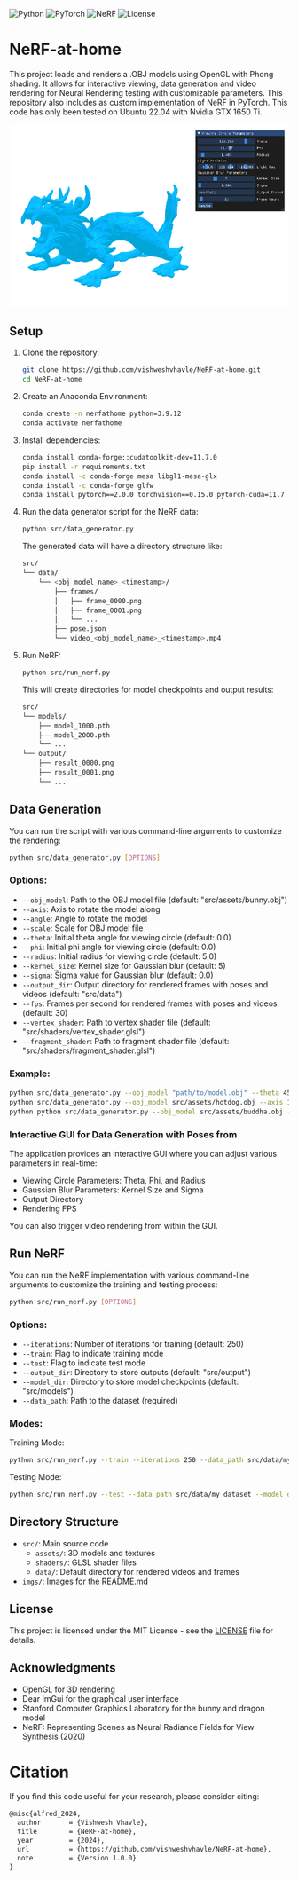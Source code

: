 ![Python](https://img.shields.io/badge/Python-3.9-gold?logo=python)
![PyTorch](https://img.shields.io/badge/PyTorch-2.0.0-EE4C2C?logo=pytorch)
![NeRF](https://img.shields.io/badge/Custom-NeRF-gold)
![License](https://img.shields.io/badge/license-MIT-green?logo=open-source-initiative)

# NeRF-at-home

This project loads and renders a .OBJ models using OpenGL with Phong shading. It allows for interactive viewing, data generation and video rendering for Neural Rendering testing with customizable parameters. This repository also includes as custom implementation of NeRF in PyTorch. This code has only been tested on Ubuntu 22.04 with Nvidia GTX 1650 Ti.

![OBJ GUI](imgs/data_generator_gui.png)

## Setup

1. Clone the repository:
    ```bash
    git clone https://github.com/vishweshvhavle/NeRF-at-home.git
    cd NeRF-at-home
    ```

2. Create an Anaconda Environment:
    ```bash
    conda create -n nerfathome python=3.9.12
    conda activate nerfathome
    ```

3. Install dependencies:
    ```bash
    conda install conda-forge::cudatoolkit-dev=11.7.0
    pip install -r requirements.txt
    conda install -c conda-forge mesa libgl1-mesa-glx
    conda install -c conda-forge glfw
    conda install pytorch==2.0.0 torchvision==0.15.0 pytorch-cuda=11.7 -c pytorch -c nvidia
    ```

4. Run the data generator script for the NeRF data:
    ```bash
    python src/data_generator.py
    ```
    The generated data will have a directory structure like:
    ```bash
    src/
    └── data/
        └── <obj_model_name>_<timestamp>/
            ├── frames/
            │   ├── frame_0000.png
            │   ├── frame_0001.png
            │   └── ...
            ├── pose.json
            └── video_<obj_model_name>_<timestamp>.mp4
    ```

5. Run NeRF:
    ```bash
    python src/run_nerf.py
    ```
    This will create directories for model checkpoints and output results:
    ```bash
    src/
    └── models/
        ├── model_1000.pth
        ├── model_2000.pth
        └── ...
    └── output/
        ├── result_0000.png
        ├── result_0001.png
        └── ...
    ```

## Data Generation

You can run the script with various command-line arguments to customize the rendering:

```bash
python src/data_generator.py [OPTIONS]
```

### Options:

- `--obj_model`: Path to the OBJ model file (default: "src/assets/bunny.obj")
- `--axis`: Axis to rotate the model along
- `--angle`: Angle to rotate the model
- `--scale`: Scale for OBJ model file
- `--theta`: Initial theta angle for viewing circle (default: 0.0)
- `--phi`: Initial phi angle for viewing circle (default: 0.0)
- `--radius`: Initial radius for viewing circle (default: 5.0)
- `--kernel_size`: Kernel size for Gaussian blur (default: 5)
- `--sigma`: Sigma value for Gaussian blur (default: 0.0)
- `--output_dir`: Output directory for rendered frames with poses and videos (default: "src/data")
- `--fps`: Frames per second for rendered frames with poses and videos (default: 30)
- `--vertex_shader`: Path to vertex shader file (default: "src/shaders/vertex_shader.glsl")
- `--fragment_shader`: Path to fragment shader file (default: "src/shaders/fragment_shader.glsl")

### Example:

```bash
python src/data_generator.py --obj_model "path/to/model.obj" --theta 45 --phi 30 --radius 7 --kernel_size 7 --sigma 1.5 --output_dir "path/to/output"
python src/data_generator.py --obj_model src/assets/hotdog.obj --axis 1 0 0 --angle 270 --scale 0.8
python python src/data_generator.py --obj_model src/assets/buddha.obj --axis 1 0 0 --angle 270
```

### Interactive GUI for Data Generation with Poses from 

The application provides an interactive GUI where you can adjust various parameters in real-time:

- Viewing Circle Parameters: Theta, Phi, and Radius
- Gaussian Blur Parameters: Kernel Size and Sigma
- Output Directory
- Rendering FPS

You can also trigger video rendering from within the GUI.

## Run NeRF
You can run the NeRF implementation with various command-line arguments to customize the training and testing process:

```bash
python src/run_nerf.py [OPTIONS]
```
### Options:
- `--iterations`: Number of iterations for training (default: 250)
- `--train`: Flag to indicate training mode
- `--test`: Flag to indicate test mode
- `--output_dir`: Directory to store outputs (default: "src/output")
- `--model_dir`: Directory to store model checkpoints (default: "src/models")
- `--data_path`: Path to the dataset (required)

### Modes:

Training Mode:

```bash
python src/run_nerf.py --train --iterations 250 --data_path src/data/my_dataset --output_dir results --model_dir checkpoints
```

Testing Mode:

```bash
python src/run_nerf.py --test --data_path src/data/my_dataset --model_dir checkpoints
```

## Directory Structure

- `src/`: Main source code
  - `assets/`: 3D models and textures
  - `shaders/`: GLSL shader files
  - `data/`: Default directory for rendered videos and frames
- `imgs/`: Images for the README.md

## License

This project is licensed under the MIT License - see the [LICENSE](LICENSE) file for details.

## Acknowledgments

- OpenGL for 3D rendering
- Dear ImGui for the graphical user interface
- Stanford Computer Graphics Laboratory for the bunny and dragon model
- NeRF: Representing Scenes as Neural Radiance Fields for View Synthesis (2020)

# Citation

If you find this code useful for your research, please consider citing:

```
@misc{alfred_2024,
  author       = {Vishwesh Vhavle},
  title        = {NeRF-at-home},
  year         = {2024},
  url          = {https://github.com/vishweshvhavle/NeRF-at-home},
  note         = {Version 1.0.0}
}

```
